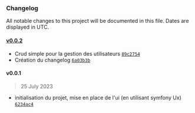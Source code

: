### Changelog

All notable changes to this project will be documented in this file. Dates are displayed in UTC.

#### [v0.0.2](https://github.com/DTC-Formation/symfony-relationship-mgcodeur/compare/v0.0.1...v0.0.2)

- Crud simple pour la gestion des utilisateurs [`89c2754`](https://github.com/DTC-Formation/symfony-relationship-mgcodeur/commit/89c27542af68ab966db1e98b42e1720ad8a7819a)
- Création du changelog [`6a03b3b`](https://github.com/DTC-Formation/symfony-relationship-mgcodeur/commit/6a03b3b3dcb91bab74b6c372e5fcc1c3fa74e167)

#### v0.0.1

> 25 July 2023

- initialisation du projet, mise en place de l'ui (en utilisant symfony Ux) [`6234ac4`](https://github.com/DTC-Formation/symfony-relationship-mgcodeur/commit/6234ac4e8fa90182f8e25ed9c1647bc1ad13571f)

